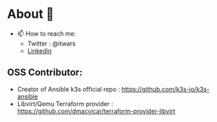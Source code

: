 # About 👋

- 📫 How to reach me:
  - Twitter : @itwars
  - [Linkedin](https://www.linkedin.com/in/vrabah/)
  
## OSS Contributor:

- Creator of Ansible k3s official repo : https://github.com/k3s-io/k3s-ansible
- Libvirt/Qemu Terraform provider : https://github.com/dmacvicar/terraform-provider-libvirt

<!--
**itwars/itwars** is a ✨ _special_ ✨ repository because its `README.md` (this file) appears on your GitHub profile.

Here are some ideas to get you started:

- 🔭 I’m currently working on ...
- 🌱 I’m currently learning ...
- 👯 I’m looking to collaborate on ...
- 🤔 I’m looking for help with ...
- 💬 Ask me about ...
- 📫 How to reach me: ...
- 😄 Pronouns: ...
- ⚡ Fun fact: ...
-->
